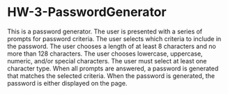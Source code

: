# HW-3-PasswordGenerator
This is a password generator. The user is presented with a series of prompts for password criteria.
The user selects which criteria to include in the password.
The user chooses a length of at least 8 characters and no more than 128 characters.
The user chooses lowercase, uppercase, numeric, and/or special characters.
The user must select at least one character type.
When all prompts are answered, a password is generated that matches the selected criteria.
When the password is generated, the password is either displayed  on the page.
